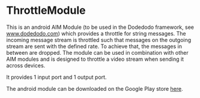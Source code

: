 # ThrottleModule

This is an android AIM Module (to be used in the Dodedodo framework, see www.dodedodo.com) which provides a throttle for string messages. The incoming message stream is throttled such that messages on the outgoing stream are sent with the defined rate. To achieve that, the messages in between are dropped. The module can be used in combination with other AIM modules and is designed to throttle a video stream when sending it across devices.

It provides 1 input port and 1 output port.

The android module can be downloaded on the Google Play store [here]().